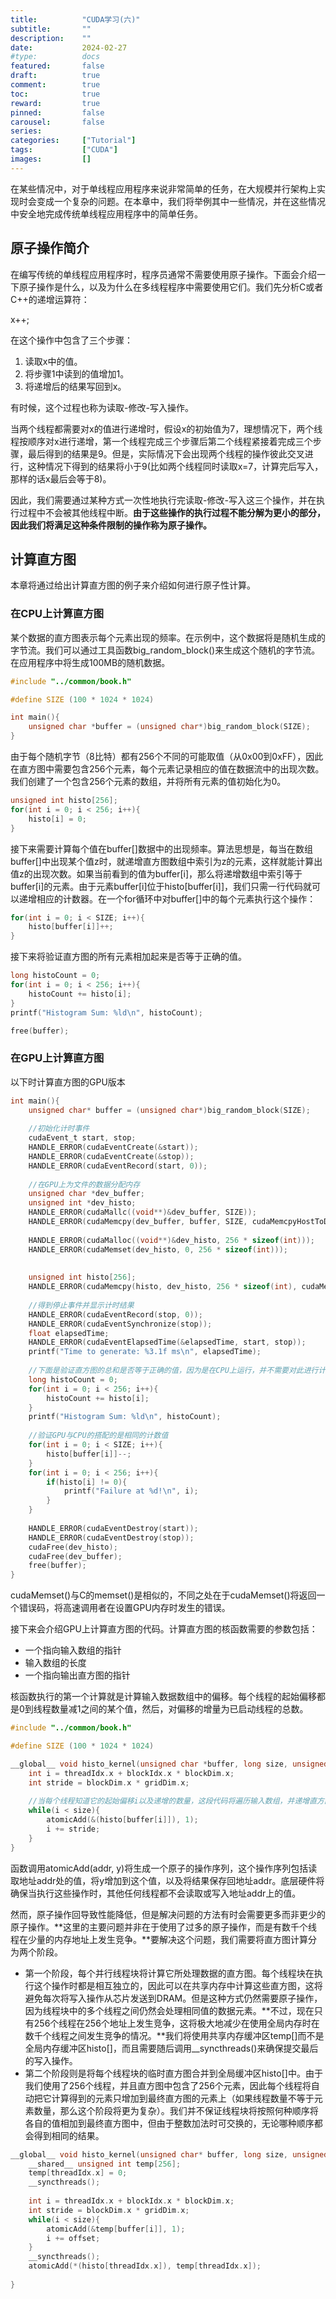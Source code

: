 ```yaml
---
title:       	"CUDA学习(六)"
subtitle:    	""
description: 	""
date:        	2024-02-27
#type:		 	docs
featured: 	 	false
draft: 		 	true
comment: 	 	true
toc: 		 	true
reward: 	 	true
pinned: 	 	false
carousel: 	 	false
series:
categories:  	["Tutorial"]
tags: 		 	["CUDA"]
images: 	 	[]
---
```


在某些情况中，对于单线程应用程序来说非常简单的任务，在大规模并行架构上实现时会变成一个复杂的问题。在本章中，我们将举例其中一些情况，并在这些情况中安全地完成传统单线程应用程序中的简单任务。

<!-- more -->



## 原子操作简介

在编写传统的单线程应用程序时，程序员通常不需要使用原子操作。下面会介绍一下原子操作是什么，以及为什么在多线程程序中需要使用它们。我们先分析C或者C++的递增运算符：

x++;

在这个操作中包含了三个步骤：

1. 读取x中的值。
2. 将步骤1中读到的值增加1。
3. 将递增后的结果写回到x。

有时候，这个过程也称为读取-修改-写入操作。

当两个线程都需要对x的值进行递增时，假设x的初始值为7，理想情况下，两个线程按顺序对x进行递增，第一个线程完成三个步骤后第二个线程紧接着完成三个步骤，最后得到的结果是9。但是，实际情况下会出现两个线程的操作彼此交叉进行，这种情况下得到的结果将小于9(比如两个线程同时读取x=7，计算完后写入，那样的话x最后会等于8)。

因此，我们需要通过某种方式一次性地执行完读取-修改-写入这三个操作，并在执行过程中不会被其他线程中断。**由于这些操作的执行过程不能分解为更小的部分，因此我们将满足这种条件限制的操作称为原子操作。**



## 计算直方图

本章将通过给出计算直方图的例子来介绍如何进行原子性计算。

### 在CPU上计算直方图

某个数据的直方图表示每个元素出现的频率。在示例中，这个数据将是随机生成的字节流。我们可以通过工具函数big_random_block()来生成这个随机的字节流。在应用程序中将生成100MB的随机数据。

```c
#include "../common/book.h"

#define SIZE (100 * 1024 * 1024)

int main(){
    unsigned char *buffer = (unsigned char*)big_random_block(SIZE);
}
```

由于每个随机字节（8比特）都有256个不同的可能取值（从0x00到0xFF），因此在直方图中需要包含256个元素，每个元素记录相应的值在数据流中的出现次数。我们创建了一个包含256个元素的数组，并将所有元素的值初始化为0。

```c
unsigned int histo[256];
for(int i = 0; i < 256; i++){
    histo[i] = 0;
}
```

接下来需要计算每个值在buffer[]数据中的出现频率。算法思想是，每当在数组buffer[]中出现某个值z时，就递增直方图数组中索引为z的元素，这样就能计算出值z的出现次数。如果当前看到的值为buffer[i]，那么将递增数组中索引等于buffer[i]的元素。由于元素buffer[i]位于histo[buffer[i]]，我们只需一行代码就可以递增相应的计数器。在一个for循环中对buffer[]中的每个元素执行这个操作：

```c
for(int i = 0; i < SIZE; i++){
    histo[buffer[i]]++;
}
```

接下来将验证直方图的所有元素相加起来是否等于正确的值。

```c
long histoCount = 0;
for(int i = 0; i < 256; i++){
    histoCount += histo[i];
}
printf("Histogram Sum: %ld\n", histoCount);

free(buffer);
```



### 在GPU上计算直方图

以下时计算直方图的GPU版本

```c
int main(){
    unsigned char* buffer = (unsigned char*)big_random_block(SIZE);
    
    //初始化计时事件
    cudaEvent_t start, stop;
    HANDLE_ERROR(cudaEventCreate(&start));
    HANDLE_ERROR(cudaEventCreate(&stop));
    HANDLE_ERROR(cudaEventRecord(start, 0));
    
    //在GPU上为文件的数据分配内存
    unsigned char *dev_buffer;
    unsigned int *dev_histo;
    HANDLE_ERROR(cudaMallc((void**)&dev_buffer, SIZE));
    HANDLE_ERROR(cudaMemcpy(dev_buffer, buffer, SIZE, cudaMemcpyHostToDevice));
    
    HANDLE_ERROR(cudaMalloc((void**)&dev_histo, 256 * sizeof(int)));
    HANDLE_ERROR(cudaMemset(dev_histo, 0, 256 * sizeof(int)));
    
    
    unsigned int histo[256];
    HANDLE_ERROR(cudaMemcpy(histo, dev_histo, 256 * sizeof(int), cudaMemcpyDeviceToHost));
    
    //得到停止事件并显示计时结果
    HANDLE_ERROR(cudaEventRecord(stop, 0));
    HANDLE_ERROR(cudaEventSynchronize(stop));
    float elapsedTime;
    HANDLE_ERROR(cudaEventElapsedTime(&elapsedTime, start, stop));
    printf("Time to generate: %3.1f ms\n", elapsedTime);
    
    //下面是验证直方图的总和是否等于正确的值，因为是在CPU上运行，并不需要对此进行计时
    long histoCount = 0;
    for(int i = 0; i < 256; i++){
        histoCount += histo[i];
    }
    printf("Histogram Sum: %ld\n", histoCount);
    
    //验证GPU与CPU的搭配的是相同的计数值
    for(int i = 0; i < SIZE; i++){
        histo[buffer[i]]--;
    }
    for(int i = 0; i < 256; i++){
        if(histo[i] != 0){
            printf("Failure at %d!\n", i);
        }
    }
    
    HANDLE_ERROR(cudaEventDestroy(start));
    HANDLE_ERROR(cudaEventDestroy(stop));
    cudaFree(dev_histo);
    cudaFree(dev_buffer);
    free(buffer);
}
```

cudaMemset()与C的memset()是相似的，不同之处在于cudaMemset()将返回一个错误码，将高速调用者在设置GPU内存时发生的错误。

接下来会介绍GPU上计算直方图的代码。计算直方图的核函数需要的参数包括：

- 一个指向输入数组的指针
- 输入数组的长度
- 一个指向输出直方图的指针

核函数执行的第一个计算就是计算输入数据数组中的偏移。每个线程的起始偏移都是0到线程数量减1之间的某个值，然后，对偏移的增量为已启动线程的总数。

```c
#include "../common/book.h"

#define SIZE (100 * 1024 * 1024)

__global__ void histo_kernel(unsigned char *buffer, long size, unsigned int *histo){
    int i = threadIdx.x + blockIdx.x * blockDim.x;
    int stride = blockDim.x * gridDim.x;
    
    //当每个线程知道它的起始偏移i以及递增的数量，这段代码将遍历输入数组，并递增直方图中相应元素的值
    while(i < size){
        atomicAdd(&(histo[buffer[i]]), 1);
        i += stride;
    }
}
```

函数调用atomicAdd(addr, y)将生成一个原子的操作序列，这个操作序列包括读取地址addr处的值，将y增加到这个值，以及将结果保存回地址addr。底层硬件将确保当执行这些操作时，其他任何线程都不会读取或写入地址addr上的值。



然而，原子操作回导致性能降低，但是解决问题的方法有时会需要更多而非更少的原子操作。**这里的主要问题并非在于使用了过多的原子操作，而是有数千个线程在少量的内存地址上发生竞争。**要解决这个问题，我们需要将直方图计算分为两个阶段。

- 第一个阶段，每个并行线程块将计算它所处理数据的直方图。每个线程块在执行这个操作时都是相互独立的，因此可以在共享内存中计算这些直方图，这将避免每次将写入操作从芯片发送到DRAM。但是这种方式仍然需要原子操作，因为线程块中的多个线程之间仍然会处理相同值的数据元素。**不过，现在只有256个线程在256个地址上发生竞争，这将极大地减少在使用全局内存时在数千个线程之间发生竞争的情况。**我们将使用共享内存缓冲区temp[]而不是全局内存缓冲区histo[]，而且需要随后调用__syncthreads()来确保提交最后的写入操作。
- 第二个阶段则是将每个线程块的临时直方图合并到全局缓冲区histo[]中。由于我们使用了256个线程，并且直方图中包含了256个元素，因此每个线程将自动把它计算得到的元素只增加到最终直方图的元素上（如果线程数量不等于元素数量，那么这个阶段将更为复杂）。我们并不保证线程块将按照何种顺序将各自的值相加到最终直方图中，但由于整数加法时可交换的，无论哪种顺序都会得到相同的结果。

```c
__global__ void histo_kernel(unsigned char* buffer, long size, unsigned int *histo){
    __shared__ unsigned int temp[256];
    temp[threadIdx.x] = 0;
    __syncthreads();
    
    int i = threadIdx.x + blockIdx.x * blockDim.x;
    int stride = blockDim.x * gridDim.x;
    while(i < size){
        atomicAdd(&temp[buffer[i]], 1);
        i += offset;
    }
    __syncthreads();
    atomicAdd(*(histo[threadIdx.x]), temp[threadIdx.x]);
    
}
```

